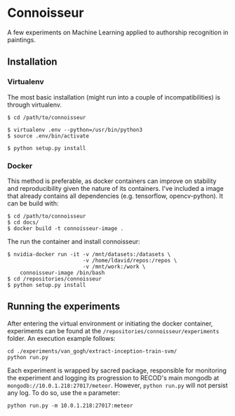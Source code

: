 # Connoisseur

A few experiments on Machine Learning applied to authorship recognition in
paintings.

## Installation

### Virtualenv

The most basic installation (might run into a couple of incompatibilities)
is through virtualenv.

```shell
$ cd /path/to/connoisseur

$ virtualenv .env --python=/usr/bin/python3
$ source .env/bin/activate

$ python setup.py install
```

### Docker

This method is preferable, as docker containers can improve on stability and
reproducibility given the nature of its containers. I've included a image
that already contains all dependencies (e.g. tensorflow, opencv-python).
It can be build with:

```shell
$ cd /path/to/connoisseur
$ cd docs/
$ docker build -t connoisseur-image .
```

The run the container and install connoisseur:

```shell
$ nvidia-docker run -it -v /mnt/datasets:/datasets \
                        -v /home/ldavid/repos:/repos \
                        -v /mnt/work:/work \
    connoisseur-image /bin/bash
$ cd /repositories/connoisseur
$ python setup.py install
```

## Running the experiments

After entering the virtual environment or initiating the docker container,
experiments can be found at the `/repositories/connoisseur/experiments`
folder. An execution example follows:

```shell
cd ./experiments/van_gogh/extract-inception-train-svm/
python run.py
```

Each experiment is wrapped by sacred package, responsible for
monitoring the experiment and logging its progression to RECOD's main
mongodb at `mongodb://10.0.1.218:27017/meteor`. However, `python run.py`
will not persist any log. To do so, use the `m` parameter:

```shell
python run.py -m 10.0.1.218:27017:meteor
```
